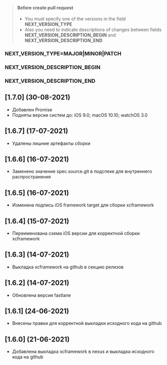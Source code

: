 > #### Before create pull request
> - You must specify one of the versions in the field **NEXT_VERSION_TYPE**
> - Also you need to indicate descriptions of changes between fields **NEXT_VERSION_DESCRIPTION_BEGIN** and **NEXT_VERSION_DESCRIPTION_END**
### NEXT_VERSION_TYPE=MAJOR|MINOR|PATCH
### NEXT_VERSION_DESCRIPTION_BEGIN
### NEXT_VERSION_DESCRIPTION_END

## [1.7.0] (30-08-2021)

* Добавлен Promise
* Подняты версии систем до: iOS 9.0; macOS 10.10; watchOS 3.0

## [1.6.7] (17-07-2021)

* Удалены лишние артефакты сборки

## [1.6.6] (16-07-2021)

* Заменено значение spec.source.git в подспеке для внутреннего распространения

## [1.6.5] (16-07-2021)

* Изменена подпись iOS framework target для сборки xcframework

## [1.6.4] (15-07-2021)

* Переименована схема iOS версии для корректной сборки xcframework

## [1.6.3] (14-07-2021)

* Выкладка xcframework на github в секцию релизов

## [1.6.2] (14-07-2021)

* Обновлена версия fastlane

## [1.6.1] (24-06-2021)

* Внесены правки для корректной выкладки исходного кода на github

## [1.6.0] (21-06-2021)

* Добавлена выкладка xcframework в nexus и выкладка исходного кода на github 